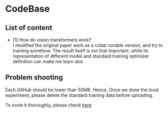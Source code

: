 # CodeBase

## List of content
* [1] How do vision transformers work?  
I modified the original paper work as a colab runable version, and try to training somehow. The result itself is not that important, while its representation of different model and standard training optimizer definition can make me learn alot.


## Problem shooting
Each GitHub should be lower than 50MB. Hence, Once we done the local experiment, please delete the standard training data before uploading.

To sovle it thoroughly, please check [here](https://docs.github.com/en/repositories/working-with-files/managing-large-files/about-large-files-on-github#about-size-limits-on-github)